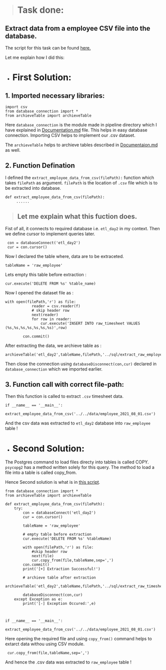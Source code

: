 > # Task done:
## Extract data from a employee CSV file into the database.

The script for this task can be found [here.](https://github.com/Saphall/Leapfrog_Data-Engineering_Assignments/blob/Day4_Assignment/Week3/Day4/src/pipeline/extract_employee_data_from_csv.py)

Let me explain how I did this:

* # First Solution: 

## 1. Imported necessary libraries:
```
import csv
from database_connection import *
from archieveTable import archieveTable
```
Here `database_connection` is the module made in pipeline directory which I have explained in [Documentation.md](https://github.com/Saphall/Leapfrog_Data-Engineering_Assignments/blob/Day4_Assignment/Week3/Day4/docs/Documentation.md) file. This helps in easy database connection.
Importing CSV helps to implement our .csv dataset.

The `archieveTable` helps to archieve tables described in [Documentaion.md](https://github.com/Saphall/Leapfrog_Data-Engineering_Assignments/blob/Day4_Assignment/Week3/Day4/docs/Documentation.md) as well.

## 2. Function Defination 
I defined the `extract_employee_data_from_csv(filePath):` function which takes `filePath` as argument. `filePath` is the location of `.csv` file which is to be extracted into database.
```
def extract_employee_data_from_csv(filePath):
     ......
```
> ## Let me explain what this fuction does.

Fist of all, it connects to required database i.e. `etl_day2` in my context. Then we define cursor to implement queries later.
```
 con = databaseConnect('etl_day2')
 cur = con.cursor()
```

Now I declared the table where, data are to be extraceted.

```
tableName = 'raw_employee'
```

Lets empty this table before extraction :
```
cur.execute('DELETE FROM %s' %table_name)
```

Now I opened the dataset file as :
```
with open(filePath,'r') as file:
            reader = csv.reader(f)
            # skip header row
            next(reader)
            for row in reader:
                cur.execute('INSERT INTO raw_timesheet VALUES (%s,%s,%s,%s,%s,%s,%s)',row)
           
        con.commit() 
```

After extracting the data, we archieve table as :
```
archieveTable('etl_day2',tableName,filePath,'../sql/extract_raw_employee_archieve.sql')
```

Then close the connection using `databaseDisconnect(con,cur)` declared in `database_connection` which we imported earlier.

## 3. Function call with correct file-path:

Then this function is called to extract `.csv` timesheet data.

```
if __name__ == '__main__':
   extract_employee_data_from_csv('../../data/employee_2021_08_01.csv')
```
And the csv data was extracted to `etl_day2` database into `raw_employee` table !


* # Second Solution: 
The Postgres command to load files directy into tables is called COPY.
`psycopg2` has a method written solely for this query.
The method to load a file into a table is called copy_from. 

Hence Second solution is what is in [this script](https://github.com/Saphall/Leapfrog_Data-Engineering_Assignments/blob/Day3_Assignment/Week3/Day4/src/pipeline/extract_employee_data_from_csv.py).

```
from database_connection import *
from archieveTable import archieveTable

def extract_employee_data_from_csv(filePath):
    try:
        con = databaseConnect('etl_day2')
        cur = con.cursor()

        tableName = 'raw_employee'
        
        # empty table before extraction
        cur.execute('DELETE FROM %s' %tableName)

        with open(filePath,'r') as file:
            #skip header row
            next(file)
            cur.copy_from(file,tableName,sep=',')
        con.commit() 
        print('[+] Extraction Successful!')

        # archieve table after extraction
        archieveTable('etl_day2',tableName,filePath,'../sql/extract_raw_timesheet_archieve.sql')

        databaseDisconnect(con,cur)
    except Exception as e:
        print('[-] Exception Occured:',e)



if __name__ == '__main__':
    extract_employee_data_from_csv('../../data/employee_2021_08_01.csv')
```
Here opening the required file and using `copy_from()` command helps to extarct data withou using CSV module.
```
 cur.copy_from(file,tableName,sep=',')
 ```
 And hence the .csv data was extracted to `raw_employee` table !


 
